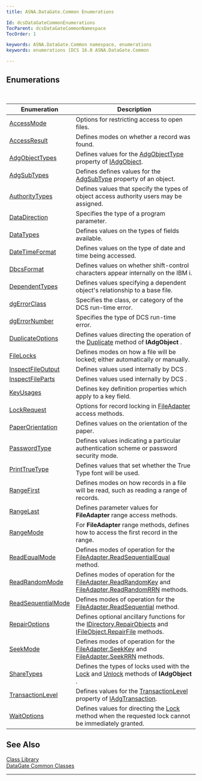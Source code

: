 ```yaml
---
title: ASNA.DataGate.Common Enumerations

Id: dcsDataGateCommonEnumerations
TocParent: dcsDataGateCommonNamespace
TocOrder: 1

keywords: ASNA.DataGate.Common namespace, enumerations
keywords: enumerations [DCS 16.0 ASNA.DataGate.Common

---
```


## Enumerations

<br />



| Enumeration | Description |
| ---- | ---- |
| [AccessMode](access-mode-enumeration.html) | Options for restricting access to open files. |
| [AccessResult](access-result-enumeration.html) | Defines modes on whether a record was found. |
| [AdgObjectTypes](adg-object-types-enumeration.html) | Defines values for the [AdgObjectType](iadg-object-class-adg-object-type-property.html) property of [IAdgObject](iadg-object-class.html). |
| [AdgSubTypes](adg-subtypes-enumeration.html) | Defines defines values for the [AdgSubType](iadg-object-class-adg-subtype-property.html) property of an object. |
| [AuthorityTypes](authority-types-enumeration.html) | Defines values that specify the types of object access authority users may be assigned. |
| [DataDirection](data-direction-enumeration.html) | Specifies the type of a program parameter. |
| [DataTypes](data-types-enumeration.html) | Defines values on the types of fields available. |
| [DateTimeFormat](date-time-format-enumeration.html) | Defines values on the type of date and time being accessed. |
| [DbcsFormat](dbcs-format-enumeration.html) | Defines values on whether shift-control characters appear internally on the IBM i. |
| [DependentTypes](dependent-types-enumeration.html) | Defines values specifying a dependent object's relationship to a base file. |
| [dgErrorClass](dgerror-class-enumeration.html) | Specifies the class, or category of the DCS run-time error. |
| [dgErrorNumber](dgerror-number-enumeration.html) | Specifies the type of DCS run-time error. |
| [DuplicateOptions](duplicate-options-enumeration.html) | Defines values directing the operation of the [ Duplicate](iadg-object-class-duplicate-method.html) method of **IAdgObject** . |
| [FileLocks](file-locks-enumeration.html) | Defines modes on how a file will be locked; either automatically or manually. |
| [InspectFileOutput](inspect-file-output-enumeration.html) | Defines values used internally by DCS . |
| [InspectFileParts](inspect-file-parts-enumeration.html) | Defines values used internally by DCS . |
| [KeyUsages](key-usages-enumeration.html) | Defines key definition properties which apply to a key field. |
| [LockRequest](lock-request-enumeration.html) | Options for record locking in [FileAdapter](file-adapter-class.html) access methods. |
| [PaperOrientation](paper-orientation-enumeration.html) | Defines values on the orientation of the paper. |
| [PasswordType](password-type-enumeration.html) | Defines values indicating a particular authentication scheme or password security mode. |
| [PrintTrueType](print-true-type-enumeration.html) | Defines values that set whether the True Type font will be used. |
| [RangeFirst](range-first-enumeration.html) | Defines modes on how records in a file will be read, such as reading a range of records. |
| [RangeLast](range-last-enumeration.html) | Defines parameter values for **FileAdapter** range access methods. |
| [RangeMode](range-mode-enumeration.html) | For **FileAdapter** range methods, defines how to access the first record in the range. |
| [ReadEqualMode](read-equal-mode-enumeration.html) | Defines modes of operation for the [ FileAdapter.ReadSequentialEqual](file-adapter-class-read-sequential-equal-method.html) method. |
| [ReadRandomMode](read-random-mode-enumeration.html) | Defines modes of operation for the [ FileAdapter.ReadRandomKey](file-adapter-class-read-random-key-method.html) and [ FileAdapter.ReadRandomRRN](file-adapter-class-read-random-rrn-method.html) methods. |
| [ReadSequentialMode](read-sequential-mode-enumeration.html) | Defines modes of operation for the [ FileAdapter.ReadSequential](file-adapter-class-read-sequential-method.html) method. |
| [RepairOptions](repair-options-enumeration.html) | Defines optional ancillary functions for the [ IDirectory.RepairObjects](idirectory-class-repair-objects-method.html) and [ IFileObject.RepairFile](ifile-object-class-repair-file-method.html) methods. |
| [SeekMode](seek-mode-enumeration.html) | Defines modes of operation for the [FileAdapter.SeekKey](file-adapter-class-seek-key-method.html) and [FileAdapter.SeekRRN](file-adapter-class-seek-rrn-method.html) methods. |
| [ShareTypes](share-types-enumeration.html) | Defines the types of locks used with the [Lock](iadg-object-class-lock-method.html) and [Unlock](iadg-object-class-unlock-method.html) methods of **IAdgObject** . |
| [TransactionLevel](transaction-level-enumeration.html) | Defines values for the [TransactionLevel](iadg-transaction-class-transaction-level-property.html) property of [IAdgTransaction](iadg-transaction-class.html). |
| [WaitOptions](wait-options-enumeration.html) | Defines values for directing the [Lock](iadg-object-class-lock-method.html) method when the requested lock cannot be immediately granted. |



## See Also


[Class Library](class-library-main.html)
      <br />
[DataGate Common Classes](asna-datagate-common-classes.html)

---

